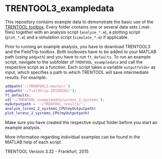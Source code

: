# TRENTOOL3_exampledata

This repository contains example data to demonstrate the basic use of the [TRENTOOL toolbox](https://github.com/trentool/TRENTOOL3). Every folder contains one or several data sets (.mat-files) together with an analysis script (```analyze_*.m```), a plotting script (```plot_*.m```) and a simulation script (```simulate_*.m```) if applicable.

Prior to running an example analysis, you have to download TRENTOOL3 and the FieldTrip toolbox. Both toolboxes have to be added to your MATLAB path (using ```addpath```) and you have to run ```ft_defaults```. To run an example script, navigate to the subfolder of ```TRENTOOL_exampledata``` and call the respective script as a function. Each script takes a variable ```outputfolder``` as input, which specifies a path to which TRENTOOL will save intermediate results. For example:

```Matlab
addpath('~/TRENTOOL3-master/')
addpath('~/fieldtrip-20150205/');
ft_defaults;
cd('~/TRENTOOL-exampledata/Lorenz_2_systems');
myOutputpath = '~/TRENTOOL_results/';
analyze_lorenz_2_systems_CPU(myOutputpath)
plot_lorenz_2_systems_CPU(myOutputpath)
```

Make sure you have created the respective output folder before you 
start an example analysis.

More information regarding individual examples can be found in the MATLAB
help of each script.

TRENTOOL Version 3.32 - Frankfurt, 2015
